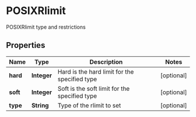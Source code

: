 

# POSIXRlimit

POSIXRlimit type and restrictions

## Properties

| Name | Type | Description | Notes |
|------------ | ------------- | ------------- | -------------|
|**hard** | **Integer** | Hard is the hard limit for the specified type |  [optional] |
|**soft** | **Integer** | Soft is the soft limit for the specified type |  [optional] |
|**type** | **String** | Type of the rlimit to set |  [optional] |



